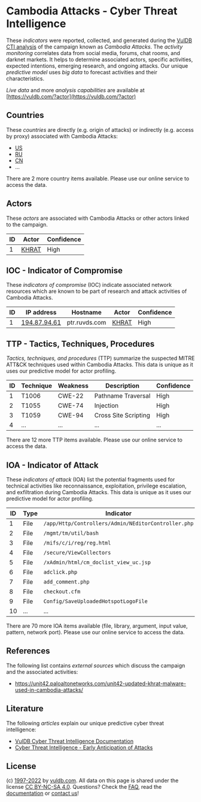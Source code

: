# Cambodia Attacks - Cyber Threat Intelligence

These _indicators_ were reported, collected, and generated during the [VulDB CTI analysis](https://vuldb.com/?kb.cti) of the campaign known as _Cambodia Attacks_. The _activity monitoring_ correlates data from social media, forums, chat rooms, and darknet markets. It helps to determine associated actors, specific activities, expected intentions, emerging research, and ongoing attacks. Our unique _predictive model_ uses _big data_ to forecast activities and their characteristics.

_Live data_ and more _analysis capabilities_ are available at [https://vuldb.com/?actor](https://vuldb.com/?actor)

## Countries

These _countries_ are directly (e.g. origin of attacks) or indirectly (e.g. access by proxy) associated with Cambodia Attacks:

* [US](https://vuldb.com/?country.us)
* [RU](https://vuldb.com/?country.ru)
* [CN](https://vuldb.com/?country.cn)
* ...

There are 2 more country items available. Please use our online service to access the data.

## Actors

These _actors_ are associated with Cambodia Attacks or other actors linked to the campaign.

ID | Actor | Confidence
-- | ----- | ----------
1 | [KHRAT](https://vuldb.com/?actor.khrat) | High

## IOC - Indicator of Compromise

These _indicators of compromise_ (IOC) indicate associated network resources which are known to be part of research and attack activities of Cambodia Attacks.

ID | IP address | Hostname | Actor | Confidence
-- | ---------- | -------- | ----- | ----------
1 | [194.87.94.61](https://vuldb.com/?ip.194.87.94.61) | ptr.ruvds.com | [KHRAT](https://vuldb.com/?actor.khrat) | High

## TTP - Tactics, Techniques, Procedures

_Tactics, techniques, and procedures_ (TTP) summarize the suspected MITRE ATT&CK techniques used within Cambodia Attacks. This data is unique as it uses our predictive model for actor profiling.

ID | Technique | Weakness | Description | Confidence
-- | --------- | -------- | ----------- | ----------
1 | T1006 | CWE-22 | Pathname Traversal | High
2 | T1055 | CWE-74 | Injection | High
3 | T1059 | CWE-94 | Cross Site Scripting | High
4 | ... | ... | ... | ...

There are 12 more TTP items available. Please use our online service to access the data.

## IOA - Indicator of Attack

These _indicators of attack_ (IOA) list the potential fragments used for technical activities like reconnaissance, exploitation, privilege escalation, and exfiltration during Cambodia Attacks. This data is unique as it uses our predictive model for actor profiling.

ID | Type | Indicator | Confidence
-- | ---- | --------- | ----------
1 | File | `/app/Http/Controllers/Admin/NEditorController.php` | High
2 | File | `/mgmt/tm/util/bash` | High
3 | File | `/mifs/c/i/reg/reg.html` | High
4 | File | `/secure/ViewCollectors` | High
5 | File | `/xAdmin/html/cm_doclist_view_uc.jsp` | High
6 | File | `adclick.php` | Medium
7 | File | `add_comment.php` | High
8 | File | `checkout.cfm` | Medium
9 | File | `Config/SaveUploadedHotspotLogoFile` | High
10 | ... | ... | ...

There are 70 more IOA items available (file, library, argument, input value, pattern, network port). Please use our online service to access the data.

## References

The following list contains _external sources_ which discuss the campaign and the associated activities:

* https://unit42.paloaltonetworks.com/unit42-updated-khrat-malware-used-in-cambodia-attacks/

## Literature

The following _articles_ explain our unique predictive cyber threat intelligence:

* [VulDB Cyber Threat Intelligence Documentation](https://vuldb.com/?kb.cti)
* [Cyber Threat Intelligence - Early Anticipation of Attacks](https://www.scip.ch/en/?labs.20201022)

## License

(c) [1997-2022](https://vuldb.com/?kb.changelog) by [vuldb.com](https://vuldb.com/?kb.about). All data on this page is shared under the license [CC BY-NC-SA 4.0](https://creativecommons.org/licenses/by-nc-sa/4.0/). Questions? Check the [FAQ](https://vuldb.com/?kb.faq), read the [documentation](https://vuldb.com/?kb) or [contact us](https://vuldb.com/?contact)!
